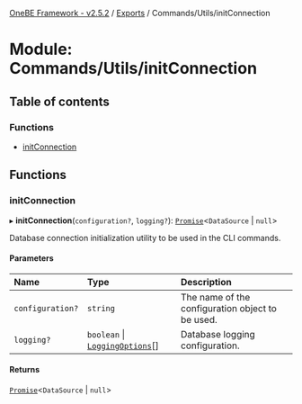 [OneBE Framework - v2.5.2](../README.md) / [Exports](../modules.md) / Commands/Utils/initConnection

# Module: Commands/Utils/initConnection

## Table of contents

### Functions

- [initConnection](Commands_Utils_initConnection.md#initconnection)

## Functions

### initConnection

▸ **initConnection**(`configuration?`, `logging?`): [`Promise`]( https://developer.mozilla.org/en-US/docs/Web/JavaScript/Reference/Global_Objects/Promise )<`DataSource` \| ``null``\>

Database connection initialization utility to be used in the
CLI commands.

#### Parameters

| Name | Type | Description |
| :------ | :------ | :------ |
| `configuration?` | `string` | The name of the configuration object to be used. |
| `logging?` | `boolean` \| [`LoggingOptions`](DB_TypeORM.md#loggingoptions)[] | Database logging configuration. |

#### Returns

[`Promise`]( https://developer.mozilla.org/en-US/docs/Web/JavaScript/Reference/Global_Objects/Promise )<`DataSource` \| ``null``\>
